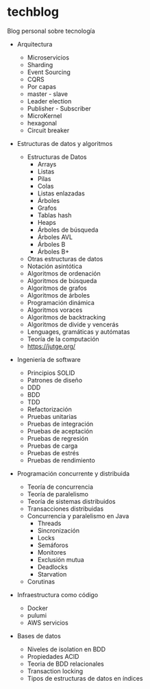 # techblog
Blog personal sobre tecnología

- Arquitectura
    - Microservicios
    - Sharding
    - Event Sourcing
    - CQRS
    - Por capas
    - master - slave
    - Leader election
    - Publisher - Subscriber
    - MicroKernel
    - hexagonal
    - Circuit breaker

- Estructuras de datos y algoritmos
  - Estructuras de Datos 
    - Arrays
    - Listas
    - Pilas
    - Colas
    - Listas enlazadas
    - Árboles
    - Grafos
    - Tablas hash
    - Heaps
    - Árboles de búsqueda
    - Árboles AVL
    - Árboles B
    - Árboles B+
  - Otras estructuras de datos
  - Notación asintótica
  - Algoritmos de ordenación
  - Algoritmos de búsqueda
  - Algoritmos de grafos
  - Algoritmos de árboles
  - Programación dinámica
  - Algoritmos voraces
  - Algoritmos de backtracking
  - Algoritmos de divide y vencerás
  - Lenguages, gramáticas y autómatas
  - Teoría de la computación
  - https://jutge.org/
  
- Ingeniería de software
  - Principios SOLID
  - Patrones de diseño
  - DDD
  - BDD
  - TDD
  - Refactorización
  - Pruebas unitarias
  - Pruebas de integración
  - Pruebas de aceptación
  - Pruebas de regresión
  - Pruebas de carga
  - Pruebas de estrés
  - Pruebas de rendimiento
  
- Programación concurrente y distribuida
  - Teoría de concurrencia
  - Teoría de paralelismo
  - Teoría de sistemas distribuidos
  - Transacciones distribuidas
  - Concurrencia y paralelismo en Java
    - Threads
    - Sincronización
    - Locks
    - Semáforos
    - Monitores
    - Exclusión mutua
    - Deadlocks
    - Starvation
  - Corutinas

- Infraestructura como código
  - Docker
  - pulumi
  - AWS servicios

- Bases de datos
  - Niveles de isolation en BDD
  - Propiedades ACID
  - Teoria de BDD relacionales
  - Transaction locking
  - Tipos de estructuras de datos en índices
